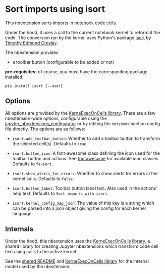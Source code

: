 # Sort imports using isort

This nbextension sorts imports in notebook code cells.

Under the hood, it uses a call to the current notebook kernel to reformat the code. The conversion run by the kernel uses Python's package [isort](https://github.com/timothycrosley/isort) by [Timothy Edmund Crosley](https://github.com/timothycrosley).

The nbextension provides

- a toolbar button (configurable to be added or not)

**pre-requisites:** of course, you must have the corresponding package installed:

```
pip install isort [--user]
```

## Options

All options are provided by the [KerneExecOnCells library](kernel_exec_on_cell.js). There are a few nbextension-wide options, configurable using the [jupyter_nbextensions_configurator](https://github.com/Jupyter-contrib/jupyter_nbextensions_configurator) or by editing the `notebook` section config file directly. The options are as follows:

- `isort.add_toolbar_button`: Whether to add a toolbar button to transform the selected cell(s). Defaults to `true`.

- `isort.button_icon`:
  A font-awesome class defining the icon used for the toolbar button and actions.
  See [fontawesome] for available icon classes.
  Defaults to `fa-sort`.

- `isort.show_alerts_for_errors`: Whether to show alerts for errors in the kernel calls. Defaults to `false`.

- `isort.button_label`: Toolbar button label text. Also used in the actions' help text. Defaults to `Sort imports with isort`.

- `isort.kernel_config_map_json`: The value of this key is a string which can be parsed into a json object giving the config for each kernel language.

## Internals

Under the hood, this nbextension uses the [KerneExecOnCells library](kernel_exec_on_cell.js), a shared library for creating Jupyter nbextensions which transform code cell text using calls to the active kernel.

See the [shared README](README.md) and [KerneExecOnCells library](kernel_exec_on_cell.js) for the internal model used by the nbextension.

[fontawesome]: https://fontawesome.com/icons
